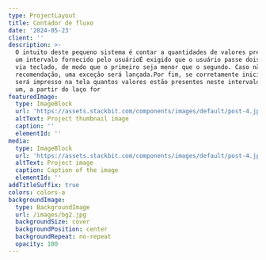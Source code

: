 ```yaml
---
type: ProjectLayout
title: Contador de fluxo
date: '2024-05-23'
client: ''
description: >-
  O intuito deste pequeno sistema é contar a quantidades de valores presentes em
  um intervalo fornecido pelo usuárioÉ exigido que o usuário passe dois valores
  via teclado, de modo que o primeiro seja menor que o segundo. Caso não siga a
  recomendação, uma exceção será lançada.Por fim, se corretamente inicializado,
  será impresso na tela quantos valores estão presentes neste intervalo, um a
  um, a partir do laço for
featuredImage:
  type: ImageBlock
  url: 'https://assets.stackbit.com/components/images/default/post-4.jpeg'
  altText: Project thumbnail image
  caption: ''
  elementId: ''
media:
  type: ImageBlock
  url: 'https://assets.stackbit.com/components/images/default/post-4.jpeg'
  altText: Project image
  caption: Caption of the image
  elementId: ''
addTitleSuffix: true
colors: colors-a
backgroundImage:
  type: BackgroundImage
  url: /images/bg2.jpg
  backgroundSize: cover
  backgroundPosition: center
  backgroundRepeat: no-repeat
  opacity: 100
---
```

